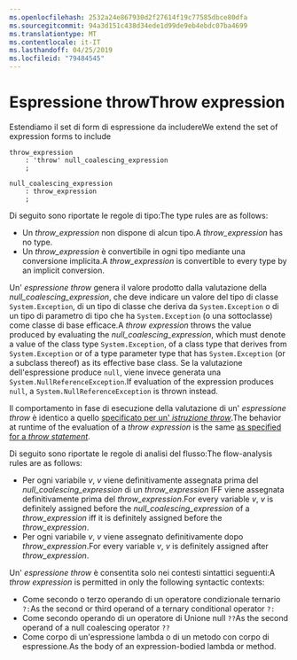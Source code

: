 ```yaml
---
ms.openlocfilehash: 2532a24e867930d2f27614f19c77585dbce80dfa
ms.sourcegitcommit: 94a3d151c438d34ede1d99de9eb4ebdc07ba4699
ms.translationtype: MT
ms.contentlocale: it-IT
ms.lasthandoff: 04/25/2019
ms.locfileid: "79484545"
---
```

# <a name="throw-expression"></a><span data-ttu-id="fda1f-101">Espressione throw</span><span class="sxs-lookup"><span data-stu-id="fda1f-101">Throw expression</span></span>

<span data-ttu-id="fda1f-102">Estendiamo il set di form di espressione da includere</span><span class="sxs-lookup"><span data-stu-id="fda1f-102">We extend the set of expression forms to include</span></span>

```antlr
throw_expression
    : 'throw' null_coalescing_expression
    ;

null_coalescing_expression
    : throw_expression
    ;
```

<span data-ttu-id="fda1f-103">Di seguito sono riportate le regole di tipo:</span><span class="sxs-lookup"><span data-stu-id="fda1f-103">The type rules are as follows:</span></span>

- <span data-ttu-id="fda1f-104">Un *throw_expression* non dispone di alcun tipo.</span><span class="sxs-lookup"><span data-stu-id="fda1f-104">A *throw_expression* has no type.</span></span>
- <span data-ttu-id="fda1f-105">Un *throw_expression* è convertibile in ogni tipo mediante una conversione implicita.</span><span class="sxs-lookup"><span data-stu-id="fda1f-105">A *throw_expression* is convertible to every type by an implicit conversion.</span></span>

<span data-ttu-id="fda1f-106">Un' *espressione throw* genera il valore prodotto dalla valutazione della *null_coalescing_expression*, che deve indicare un valore del tipo di classe `System.Exception`, di un tipo di classe che deriva da `System.Exception` o di un tipo di parametro di tipo che ha `System.Exception` (o una sottoclasse) come classe di base efficace.</span><span class="sxs-lookup"><span data-stu-id="fda1f-106">A *throw expression* throws the value produced by evaluating the *null_coalescing_expression*, which must denote a value of the class type `System.Exception`, of a class type that derives from `System.Exception` or of a type parameter type that has `System.Exception` (or a subclass thereof) as its effective base class.</span></span> <span data-ttu-id="fda1f-107">Se la valutazione dell'espressione produce `null`, viene invece generata una `System.NullReferenceException`.</span><span class="sxs-lookup"><span data-stu-id="fda1f-107">If evaluation of the expression produces `null`, a `System.NullReferenceException` is thrown instead.</span></span>

<span data-ttu-id="fda1f-108">Il comportamento in fase di esecuzione della valutazione di un' *espressione throw* è identico a quello [specificato per un' *istruzione throw*](../../spec/statements.md#the-throw-statement).</span><span class="sxs-lookup"><span data-stu-id="fda1f-108">The behavior at runtime of the evaluation of a *throw expression* is the same [as specified for a *throw statement*](../../spec/statements.md#the-throw-statement).</span></span>

<span data-ttu-id="fda1f-109">Di seguito sono riportate le regole di analisi del flusso:</span><span class="sxs-lookup"><span data-stu-id="fda1f-109">The flow-analysis rules are as follows:</span></span>

- <span data-ttu-id="fda1f-110">Per ogni variabile *v*, *v* viene definitivamente assegnata prima del *null_coalescing_expression* di un *throw_expression* IFF viene assegnata definitivamente prima del *throw_expression*.</span><span class="sxs-lookup"><span data-stu-id="fda1f-110">For every variable *v*, *v* is definitely assigned before the *null_coalescing_expression* of a *throw_expression* iff it is definitely assigned before the *throw_expression*.</span></span>
- <span data-ttu-id="fda1f-111">Per ogni variabile *v*, *v* viene assegnato definitivamente dopo *throw_expression*.</span><span class="sxs-lookup"><span data-stu-id="fda1f-111">For every variable *v*, *v* is definitely assigned after *throw_expression*.</span></span>

<span data-ttu-id="fda1f-112">Un' *espressione throw* è consentita solo nei contesti sintattici seguenti:</span><span class="sxs-lookup"><span data-stu-id="fda1f-112">A *throw expression* is permitted in only the following syntactic contexts:</span></span>
- <span data-ttu-id="fda1f-113">Come secondo o terzo operando di un operatore condizionale ternario `?:`</span><span class="sxs-lookup"><span data-stu-id="fda1f-113">As the second or third operand of a ternary conditional operator `?:`</span></span>
- <span data-ttu-id="fda1f-114">Come secondo operando di un operatore di Unione null `??`</span><span class="sxs-lookup"><span data-stu-id="fda1f-114">As the second operand of a null coalescing operator `??`</span></span>
- <span data-ttu-id="fda1f-115">Come corpo di un'espressione lambda o di un metodo con corpo di espressione.</span><span class="sxs-lookup"><span data-stu-id="fda1f-115">As the body of an expression-bodied lambda or method.</span></span>
